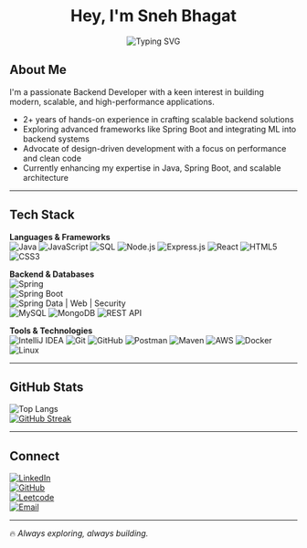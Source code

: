 <h1 align="center">Hey, I'm Sneh Bhagat</h1>
<p align="center">
  <img src="https://readme-typing-svg.herokuapp.com?font=Fira+Code&size=22&pause=1000&color=FD853A&center=true&vCenter=true&width=500&lines=Java+Spring;Backend+Engineer;Tech+Enthusiast" alt="Typing SVG" />
</p>

## About Me
I'm a passionate Backend Developer with a keen interest in building modern, scalable, and high-performance applications.  

- 2+ years of hands-on experience in crafting scalable backend solutions  
- Exploring advanced frameworks like Spring Boot and integrating ML into backend systems  
- Advocate of design-driven development with a focus on performance and clean code  
- Currently enhancing my expertise in Java, Spring Boot, and scalable architecture  

---

## Tech Stack

**Languages & Frameworks**  
![Java](https://img.shields.io/badge/Java-007396?style=flat&logo=java&logoColor=white) 
![JavaScript](https://img.shields.io/badge/JavaScript-F7DF1E?style=flat&logo=javascript&logoColor=black) 
![SQL](https://img.shields.io/badge/SQL-4479A1?style=flat&logo=mysql&logoColor=white) 
![Node.js](https://img.shields.io/badge/Node.js-339933?style=flat&logo=nodedotjs&logoColor=white) 
![Express.js](https://img.shields.io/badge/Express.js-000000?style=flat&logo=express&logoColor=white) 
![React](https://img.shields.io/badge/React-61DAFB?style=flat&logo=react&logoColor=black) 
![HTML5](https://img.shields.io/badge/HTML5-E34F26?style=flat&logo=html5&logoColor=white) 
![CSS3](https://img.shields.io/badge/CSS3-1572B6?style=flat&logo=css3&logoColor=white)  

**Backend & Databases**  
![Spring](https://img.shields.io/badge/Spring-6DB33F?style=flat&logo=spring&logoColor=white)  
![Spring Boot](https://img.shields.io/badge/Spring%20Boot-6DB33F?style=flat&logo=springboot&logoColor=white)  
![Spring Data | Web | Security](https://img.shields.io/badge/Spring%20Data%20%7C%20Web%20%7C%20Security-6DB33F?style=flat&logo=spring&logoColor=white)  
![MySQL](https://img.shields.io/badge/MySQL-4479A1?style=flat&logo=mysql&logoColor=white) 
![MongoDB](https://img.shields.io/badge/MongoDB-47A248?style=flat&logo=mongodb&logoColor=white) 
![REST API](https://img.shields.io/badge/REST-02569B?style=flat&logo=rest&logoColor=white)  

**Tools & Technologies**  
![IntelliJ IDEA](https://img.shields.io/badge/IntelliJ-000000?style=flat&logo=intellijidea&logoColor=white) 
![Git](https://img.shields.io/badge/Git-F05032?style=flat&logo=git&logoColor=white) 
![GitHub](https://img.shields.io/badge/GitHub-181717?style=flat&logo=github&logoColor=white) 
![Postman](https://img.shields.io/badge/Postman-FF6C37?style=flat&logo=postman&logoColor=white) 
![Maven](https://img.shields.io/badge/Maven-C71A36?style=flat&logo=apachemaven&logoColor=white) 
![AWS](https://img.shields.io/badge/AWS-232F3E?style=flat&logo=amazon-aws&logoColor=white) 
![Docker](https://img.shields.io/badge/Docker-2496ED?style=flat&logo=docker&logoColor=white) 
![Linux](https://img.shields.io/badge/Linux-FCC624?style=flat&logo=linux&logoColor=black)  

---

## GitHub Stats

![Top Langs](https://github-readme-stats.vercel.app/api/top-langs/?username=snehbhagat&layout=compact&hide_border=true&theme=transparent)  
[![GitHub Streak](https://streak-stats.demolab.com?user=snehbhagat&hide_border=true&mode=weekly&theme=default)](https://git.io/streak-stats)  

---

## Connect

[![LinkedIn](https://img.shields.io/badge/LinkedIn-blue?style=flat&logo=linkedin)](https://www.linkedin.com/in/sneh-bhagat-788a6b267/)  
[![GitHub](https://img.shields.io/badge/GitHub-black?style=flat&logo=github)](https://github.com/snehbhagat)  
[![Leetcode](https://img.shields.io/badge/Leetcode-orange?style=flat&logo=leetcode)](https://leetcode.com/SnehBhagat2406)  
[![Email](https://img.shields.io/badge/Email-white?style=flat&logo=gmail)](mailto:snehbhagat12@gmail.com)  

---

🔥 *Always exploring, always building.*
